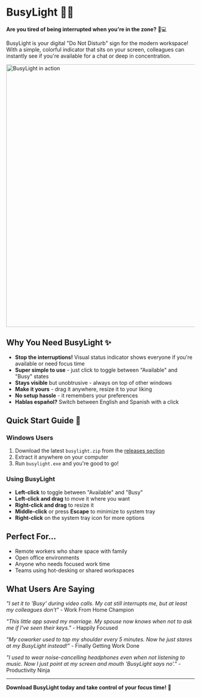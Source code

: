 # BusyLight 🚦🚫

**Are you tired of being interrupted when you're in the zone?** 🧠💻

BusyLight is your digital "Do Not Disturb" sign for the modern workspace! With a simple, colorful indicator that sits on your screen, colleagues can instantly see if you're available for a chat or deep in concentration.

<img src="assets/busylight.gif" alt="BusyLight in action" width="700">

## Why You Need BusyLight ✨

- **Stop the interruptions!** Visual status indicator shows everyone if you're available or need focus time
- **Super simple to use** - just click to toggle between "Available" and "Busy" states
- **Stays visible** but unobtrusive - always on top of other windows
- **Make it yours** - drag it anywhere, resize it to your liking
- **No setup hassle** - it remembers your preferences
- **Hablas español?** Switch between English and Spanish with a click

## Quick Start Guide 🚀

### Windows Users

1. Download the latest `busylight.zip` from the [releases section](https://github.com/ncarf/busylight/releases)
2. Extract it anywhere on your computer
3. Run `busylight.exe` and you're good to go!

### Using BusyLight

- **Left-click** to toggle between "Available" and "Busy"
- **Left-click and drag** to move it where you want
- **Right-click and drag** to resize it
- **Middle-click** or press **Escape** to minimize to system tray
- **Right-click** on the system tray icon for more options

## Perfect For...

- Remote workers who share space with family
- Open office environments
- Anyone who needs focused work time
- Teams using hot-desking or shared workspaces

## What Users Are Saying

*"I set it to 'Busy' during video calls. My cat still interrupts me, but at least my colleagues don't"* - Work From Home Champion

*"This little app saved my marriage. My spouse now knows when not to ask me if I've seen their keys."* - Happily Focused

*"My coworker used to tap my shoulder every 5 minutes. Now he just stares at my BusyLight instead!"* - Finally Getting Work Done

*"I used to wear noise-cancelling headphones even when not listening to music. Now I just point at my screen and mouth 'BusyLight says no'."* - Productivity Ninja

---

**Download BusyLight today and take control of your focus time!** 🎯
